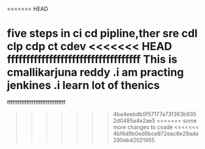 <<<<<<< HEAD

five steps in ci cd pipline,ther sre cdl clp cdp ct cdev
<<<<<<< HEAD
fffffffffffffffffffffffffffffffffff
This is cmallikarjuna reddy .i am practing jenkines .i learn lot of thenics 
=======
fffffffffffffffffffffffffffffffff

>>>>>>> 4ba4eebdb0f57177a73f363b9352d0485a4e2ae5
=======
some more changes to coade
<<<<<<< 4bf4d9b0ed6bce972eac6e29ada290eb42021955

